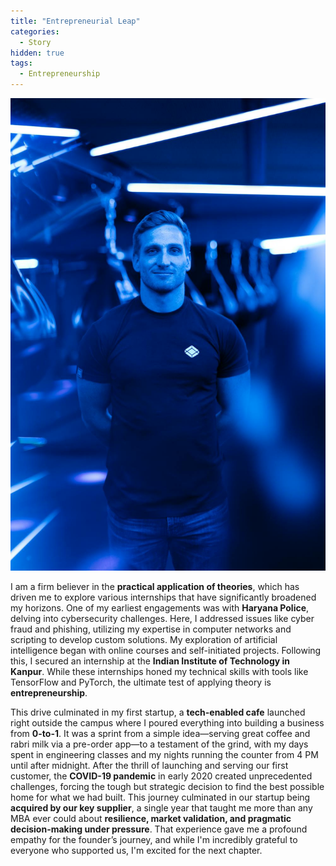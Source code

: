 ```yaml
---
title: "Entrepreneurial Leap"
categories:
  - Story
hidden: true
tags:
  - Entrepreneurship
---
```


![Entrepreneurial Leap](/assets/images/entrepreneurial-leap.jpg)

I am a firm believer in the **practical application of theories**, which has driven me to explore various internships that have significantly broadened my horizons. One of my earliest engagements was with **Haryana Police**, delving into cybersecurity challenges. Here, I addressed issues like cyber fraud and phishing, utilizing my expertise in computer networks and scripting to develop custom solutions. My exploration of artificial intelligence began with online courses and self-initiated projects. Following this, I secured an internship at the **Indian Institute of Technology in Kanpur**. While these internships honed my technical skills with tools like TensorFlow and PyTorch, the ultimate test of applying theory is **entrepreneurship**.

This drive culminated in my first startup, a **tech-enabled cafe** launched right outside the campus where I poured everything into building a business from **0-to-1**. It was a sprint from a simple idea—serving great coffee and rabri milk via a pre-order app—to a testament of the grind, with my days spent in engineering classes and my nights running the counter from 4 PM until after midnight. After the thrill of launching and serving our first customer, the **COVID-19 pandemic** in early 2020 created unprecedented challenges, forcing the tough but strategic decision to find the best possible home for what we had built. This journey culminated in our startup being **acquired by our key supplier**, a single year that taught me more than any MBA ever could about **resilience, market validation, and pragmatic decision-making under pressure**. That experience gave me a profound empathy for the founder’s journey, and while I'm incredibly grateful to everyone who supported us, I'm excited for the next chapter.
